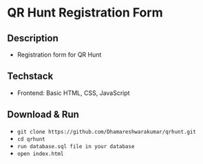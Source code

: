 # QR Hunt Registration Form

## Description

-   Registration form for QR Hunt

## Techstack

-   Frontend: Basic HTML, CSS, JavaScript

## Download & Run

-   `git clone https://github.com/Dhamareshwarakumar/qrhunt.git`
-   `cd qrhunt`
-   `run database.sql file in your database`
-   `open index.html`